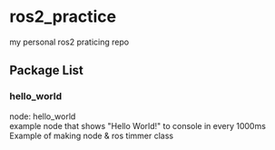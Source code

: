 # ros2_practice
my personal ros2 praticing repo

## Package List

### hello_world

node: hello_world  
example node that shows "Hello World!" to console in every 1000ms  
Example of making node & ros timmer class
